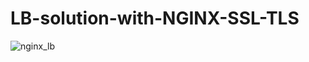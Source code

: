 # LB-solution-with-NGINX-SSL-TLS

![nginx_lb](https://user-images.githubusercontent.com/93732510/164974606-a03c4d98-b3f8-4f75-9dac-e033bade0195.png)
